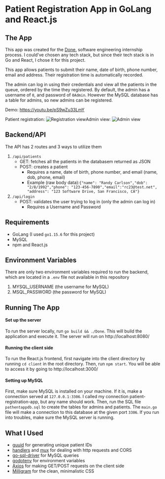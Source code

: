 # Patient Registration App in GoLang and React.js

## The App

This app was created for the [Done.](https://donefirst.com) software engineering internship process. I could've chosen any tech stack, but since their tech stack is in Go and React, I chose it for this project.

This app allows patients to submit their name, date of birth, phone number, email and address. Their registration time is automatically recorded.

The admin can log in using their credentials and view all the patients in the queue, ordered by the time they registered. By default, the admin has a username of `0`, and password of `0Admin`. However the MySQL database has a table for admins, so new admins can be registered.

Demo: https://youtu.be/pS9wZu33LmY

Patient registration:
![Registration view](https://i.imgur.com/J6tLW29.png)Admin view:
![Admin view](https://i.imgur.com/hW07mqg.png)

## Backend/API

The API has 2 routes and 3 ways to utilize them

1. `/api/patients`
   - GET: fetches all the patients in the databasem returned as JSON
   - POST: creates a patient
     - Requires a name, date of birth, phone number, and email (name, dob, phone, email)
     - Example (raw body data):`{"name": "Randy Carlson","dob": "2/8/1992","phone": "123-456-7890","email":"rc23@test.net", "address": "123 Software Drive, San Francisco, CA"}`
2. `/api/login`
   - POST: validates the user trying to log in (only the admin can log in)
     - Requires a Username and Password

## Requirements

- GoLang (I used `go1.15.6` for this project)
- MySQL
- npm and React.js

## Environment Variables

There are only two environment variables required to run the backend, which are located in a `.env` file not available in this repository

1. MYSQL_USERNAME (the username for MySQL)
2. MSQL_PASSWORD (the password for MySQL)

## Running The App

#### Set up the server

To run the server locally, run `go build && ./Done`. This will build the application and execute it. The server will run on http://localhost:8080/

#### Running the client side

To run the React.js frontend, first navigate into the client directory by running `cd client` in the root directory. Then, run `npm start`. You will be able to access it by going to http://localhost:3000/

#### Setting up MySQL

First, make sure MySQL is installed on your machine. If it is, make a connection served at `127.0.0.1:3306`. I called my connection patient-registration-app, but any name should work. Then, run the SQL file `pathentappdb.sql` to create the tables for admins and patients. The `main.go` file will make a connection to this database at the given port `3306`. If you run into troubles, make sure the MySQL server is running.

## What I Used

- [guuid](github.com/google/uuid) for generating unique patient IDs
- [handlers](github.com/gorilla/handlers) and [mux](github.com/gorilla/mux) for dealing with http requests and CORS
- [go-sql-driver](github.com/go-sql-driver/mysql) for MySQL queries
- [godotenv](github.com/joho/godotenv) for environment variables
- [Axios](https://www.npmjs.com/package/axios) for making GET/POST requests on the client side
- [Milligram](https://milligram.io/) for the clean, minimalistic CSS
